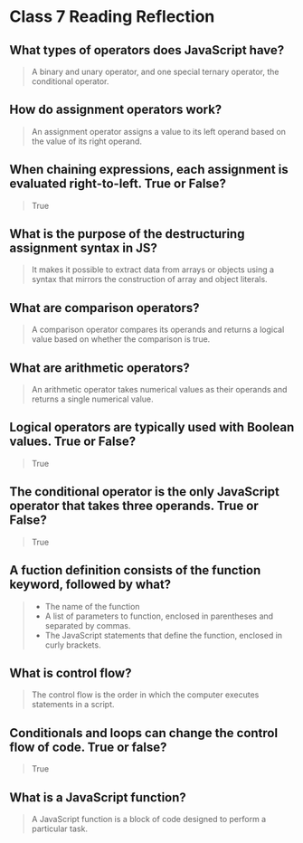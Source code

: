 # Class 7 Reading Reflection

## What types of operators does JavaScript have? ##

> A binary and unary operator, and one special ternary operator, the conditional operator.

## How do assignment operators work?

> An assignment operator assigns a value to its left operand based on the value of its right operand. 

## When chaining expressions, each assignment is evaluated right-to-left. True or False?

> True

## What is the purpose of the destructuring assignment syntax in JS?

> It makes it possible to extract data from arrays or objects using a syntax that mirrors the construction of array and object literals. 

## What are comparison operators?

> A comparison operator compares its operands and returns a logical value based on whether the comparison is true. 

## What are arithmetic operators?

> An arithmetic operator takes numerical values as their operands and returns a single numerical value. 

## Logical operators are typically used with Boolean values. True or False?

> True

## The conditional operator is the only JavaScript operator that takes three operands. True or False?

> True

## A fuction definition consists of the function keyword, followed by what?

> - The name of the function
> - A list of parameters to function, enclosed in parentheses and separated by commas.
> - The JavaScript statements that define the function, enclosed in curly brackets. 

## What is control flow?

> The control flow is the order in which the computer executes statements in a script. 

## Conditionals and loops can change the control flow of code. True or false?

> True

## What is a JavaScript function?

> A JavaScript function is a block of code designed to perform a particular task. 